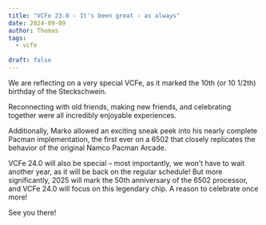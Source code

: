 ```yaml
---
title: "VCFe 23.0 - It's been great - as always"
date: 2024-09-09
author: Thomas
tags:
  - vcfe
  
draft: false
---
```


We are reflecting on a very special VCFe, as it marked the 10th (or 10 1/2th) birthday of the Steckschwein.

Reconnecting with old friends, making new friends, and celebrating together were all incredibly enjoyable experiences.

Additionally, Marko allowed an exciting sneak peek into his nearly complete Pacman implementation, the first ever on a 6502 that closely replicates the behavior of the original Namco Pacman Arcade.

VCFe 24.0 will also be special – most importantly, we won’t have to wait another year, as it will be back on the regular schedule! But more significantly, 2025 will mark the 50th anniversary of the 6502 processor, and VCFe 24.0 will focus on this legendary chip. A reason to celebrate once more!

See you there!
